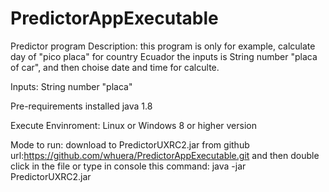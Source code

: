 # PredictorAppExecutable

Predictor program
Description: 
this program is only for example, calculate day of "pico placa" for country Ecuador
the inputs is String number "placa of car", and then choise date and time for calculte.

Inputs:
String number "placa" 

Pre-requirements
installed java 1.8

Execute Envinroment:
Linux  or Windows 8 or higher version

Mode to run:
download to PredictorUXRC2.jar from github url:https://github.com/whuera/PredictorAppExecutable.git
and then double click in the file or type in console this command: java -jar PredictorUXRC2.jar 

